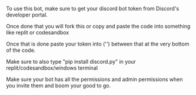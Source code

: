 To use this bot, make sure to get your discord bot token from Discord's developer portal.

Once done that you will fork this or copy and paste the code into something like replit or codesandbox

Once that is done paste your token into ('') between that at the very bottom of the code.

Make sure to also type "pip install discord.py" in your replit/codesandbox/windows terminal

Make sure your bot has all the permissions and admin permissions when you invite them and boom your good to go.
